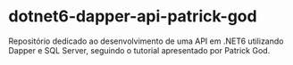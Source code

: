 # dotnet6-dapper-api-patrick-god
Repositório dedicado ao desenvolvimento de uma API em .NET6 utilizando Dapper e SQL Server, seguindo o tutorial apresentado por Patrick God.
